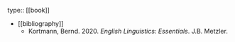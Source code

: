 type:: [[book]]

- [[bibliography]]
	- Kortmann, Bernd. 2020. *English Linguistics: Essentials*. J.B. Metzler.